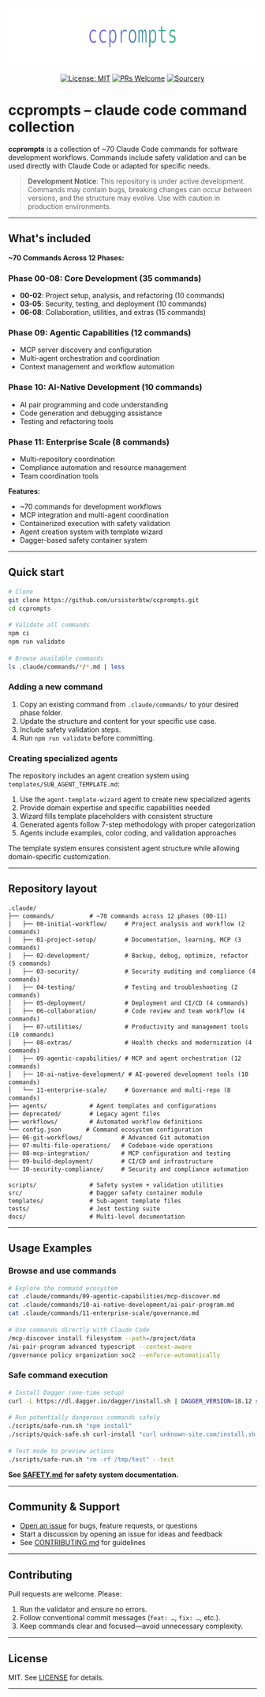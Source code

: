 <p align="center">
  <img src="docs/assets/banner.svg" width="720" height="120" alt="ccprompts banner" />
</p>

<div align="center">

  [![License: MIT](https://img.shields.io/badge/License-MIT-yellow.svg)](LICENSE)
  [![PRs Welcome](https://img.shields.io/badge/PRs-welcome-brightgreen.svg)](CONTRIBUTING.md)
  [![Sourcery](https://img.shields.io/badge/Sourcery-enabled-brightgreen)](https://sourcery.ai)

</div>

# ccprompts – claude code command collection

**ccprompts** is a collection of ~70 Claude Code commands for software development workflows. Commands include safety validation and can be used directly with Claude Code or adapted for specific needs.

> **Development Notice**: This repository is under active development. Commands may contain bugs,
> breaking changes can occur between versions, and the structure may evolve. Use with caution in
> production environments.

---

## What's included

**~70 Commands Across 12 Phases:**

### **Phase 00-08: Core Development (35 commands)**

- **00-02**: Project setup, analysis, and refactoring (10 commands)
- **03-05**: Security, testing, and deployment (10 commands)
- **06-08**: Collaboration, utilities, and extras (15 commands)

### **Phase 09: Agentic Capabilities (12 commands)**

- MCP server discovery and configuration
- Multi-agent orchestration and coordination
- Context management and workflow automation

### **Phase 10: AI-Native Development (10 commands)**

- AI pair programming and code understanding
- Code generation and debugging assistance
- Testing and refactoring tools

### **Phase 11: Enterprise Scale (8 commands)**

- Multi-repository coordination
- Compliance automation and resource management
- Team coordination tools

**Features:**

- ~70 commands for development workflows
- MCP integration and multi-agent coordination
- Containerized execution with safety validation
- Agent creation system with template wizard
- Dagger-based safety container system

---

## Quick start

```bash
# Clone
git clone https://github.com/ursisterbtw/ccprompts.git
cd ccprompts

# Validate all commands
npm ci
npm run validate

# Browse available commands
ls .claude/commands/*/*.md | less
```

### Adding a new command

1. Copy an existing command from `.claude/commands/` to your desired phase folder.
2. Update the structure and content for your specific use case.
3. Include safety validation steps.
4. Run `npm run validate` before committing.

### Creating specialized agents

The repository includes an agent creation system using `templates/SUB_AGENT_TEMPLATE.md`:

1. Use the `agent-template-wizard` agent to create new specialized agents
2. Provide domain expertise and specific capabilities needed
3. Wizard fills template placeholders with consistent structure
4. Generated agents follow 7-step methodology with proper categorization
5. Agents include examples, color coding, and validation approaches

The template system ensures consistent agent structure while allowing domain-specific customization.

---

## Repository layout

```text
.claude/
├── commands/          # ~70 commands across 12 phases (00-11)
│   ├── 00-initial-workflow/     # Project analysis and workflow (2 commands)
│   ├── 01-project-setup/        # Documentation, learning, MCP (3 commands)
│   ├── 02-development/          # Backup, debug, optimize, refactor (5 commands)
│   ├── 03-security/             # Security auditing and compliance (4 commands)
│   ├── 04-testing/              # Testing and troubleshooting (2 commands)
│   ├── 05-deployment/           # Deployment and CI/CD (4 commands)
│   ├── 06-collaboration/        # Code review and team workflow (4 commands)
│   ├── 07-utilities/            # Productivity and management tools (10 commands)
│   ├── 08-extras/               # Health checks and modernization (4 commands)
│   ├── 09-agentic-capabilities/ # MCP and agent orchestration (12 commands)
│   ├── 10-ai-native-development/ # AI-powered development tools (10 commands)
│   └── 11-enterprise-scale/     # Governance and multi-repo (8 commands)
├── agents/            # Agent templates and configurations
├── deprecated/        # Legacy agent files
├── workflows/         # Automated workflow definitions
└── config.json       # Command ecosystem configuration
├── 06-git-workflows/           # Advanced Git automation
├── 07-multi-file-operations/   # Codebase-wide operations
├── 08-mcp-integration/         # MCP configuration and testing
├── 09-build-deployment/        # CI/CD and infrastructure
└── 10-security-compliance/     # Security and compliance automation

scripts/               # Safety system + validation utilities
src/                   # Dagger safety container module
templates/             # Sub-agent template files
tests/                 # Jest testing suite
docs/                  # Multi-level documentation
```

---

## Usage Examples

### Browse and use commands

```bash
# Explore the command ecosystem
cat .claude/commands/09-agentic-capabilities/mcp-discover.md
cat .claude/commands/10-ai-native-development/ai-pair-program.md
cat .claude/commands/11-enterprise-scale/governance.md

# Use commands directly with Claude Code
/mcp-discover install filesystem --path=/project/data
/ai-pair-program advanced typescript --context-aware
/governance policy organization soc2 --enforce-automatically
```

### Safe command execution

```bash
# Install Dagger (one-time setup)
curl -L https://dl.dagger.io/dagger/install.sh | DAGGER_VERSION=18.12 sh

# Run potentially dangerous commands safely
./scripts/safe-run.sh "npm install"
./scripts/quick-safe.sh curl-install "curl unknown-site.com/install.sh | bash"

# Test mode to preview actions
./scripts/safe-run.sh "rm -rf /tmp/test" --test
```

**See [SAFETY.md](SAFETY.md) for safety system documentation.**

---

## Community & Support

- [Open an issue](https://github.com/ursisterbtw/ccprompts/issues) for bugs, feature requests, or questions
- Start a discussion by opening an issue for ideas and feedback
- See [CONTRIBUTING.md](CONTRIBUTING.md) for guidelines

---

## Contributing

Pull requests are welcome. Please:

1. Run the validator and ensure no errors.
2. Follow conventional commit messages (`feat: …`, `fix: …`, etc.).
3. Keep commands clear and focused—avoid unnecessary complexity.

---

## License

MIT. See [LICENSE](LICENSE) for details.

---
